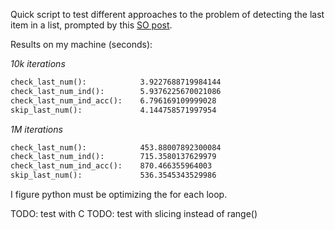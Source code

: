 Quick script to test different approaches to the problem of detecting
the last item in a list, prompted by this
[SO post](https://stackoverflow.com/questions/39808908/detect-if-item-is-the-last-in-a-list).

Results on my machine (seconds):

*10k iterations*
```txt
check_last_num():            3.9227688719984144
check_last_num_ind():        5.9376225670021086
check_last_num_ind_acc():    6.796169109999028
skip_last_num():             4.144758571997954
```

*1M iterations*
```txt
check_last_num():            453.88007892300084
check_last_num_ind():        715.3580137629979
check_last_num_ind_acc():    870.466355964003
skip_last_num():             536.3545343529986
```

I figure python must be optimizing the for each loop.

TODO: test with C
TODO: test with slicing instead of range()

<!--  <a name="10k"></a> [10k](#10k) -->
